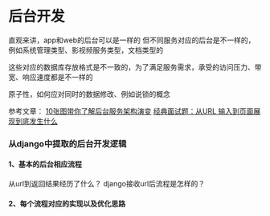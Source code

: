 # 后台开发

直观来讲，app和web的后台可以是一样的
但不同服务对应的后台是不一样的，例如系统管理类型、影视频服务类型，文档类型的

这些对应的数据库存放格式是不一致的，为了满足服务需求，承受的访问压力、带宽、响应速度都是不一样的

原子性，如何应对同时的数据修改、例如说锁的概念

参考文章：
[10张图带你了解后台服务架构演变](https://zhuanlan.zhihu.com/p/4887841500)
[经典面试题：从URL 输入到页面展现到底发生什么](https://blog.fundebug.com/2019/02/28/what-happens-from-url-to-webpage/)

### 从django中提取的后台开发逻辑
#### 1、基本的后台相应流程
从url到返回结果经历了什么？
django接收url后流程是怎样的？

#### 2、每个流程对应的实现以及优化思路